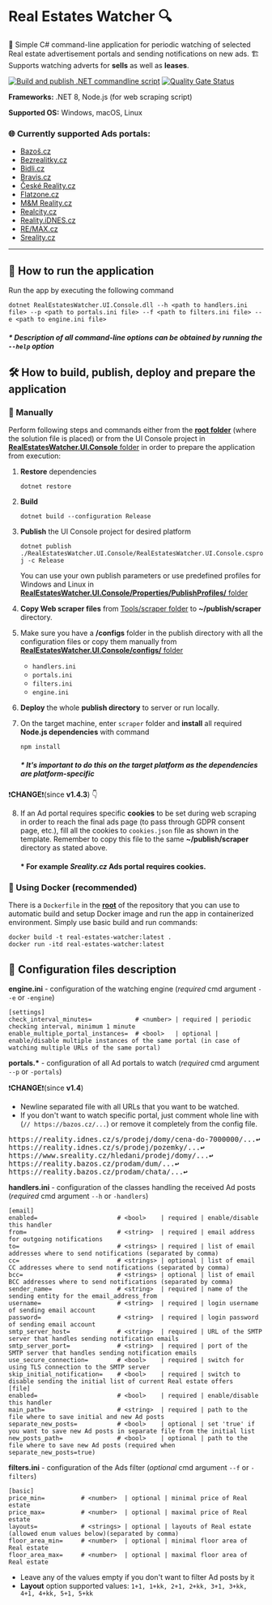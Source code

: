 # Real Estates Watcher 🔍
🏦 Simple C# command-line application for periodic watching of selected Real estate advertisement portals and sending notifications on new ads. 🏗
Supports watching adverts for **sells** as well as **leases**.

[![Build and publish .NET commandline script](https://github.com/supermartzin/real-estates-watcher/actions/workflows/dotnet.yml/badge.svg?branch=main)](https://github.com/supermartzin/real-estates-watcher/actions/workflows/dotnet.yml)
[![Quality Gate Status](https://sonarcloud.io/api/project_badges/measure?project=supermartzin_real-estates-watcher&metric=alert_status)](https://sonarcloud.io/summary/new_code?id=supermartzin_real-estates-watcher)

**Frameworks:** .NET 8, Node.js (for web scraping script)

**Supported OS:** Windows, macOS, Linux

### 🌐 Currently supported Ads portals:

 - [Bazoš.cz](https://www.bazos.cz/)
 - [Bezrealitky.cz](https://www.bezrealitky.cz)
 - [Bidli.cz](https://www.bidli.cz/)
 - [Bravis.cz](https://www.bravis.cz/)
 - [České Reality.cz](https://www.ceskereality.cz/)
 - [Flatzone.cz](https://www.flatzone.cz/)
 - [M&M Reality.cz](https://www.mmreality.cz/)
 - [Realcity.cz](https://www.realcity.cz/)
 - [Reality.iDNES.cz](https://reality.idnes.cz/)
 - [RE/MAX.cz](https://www.remax-czech.cz/)
 - [Sreality.cz](https://www.sreality.cz/)

___

## 🚀 How to run the application

Run the app by executing the following command

    dotnet RealEstatesWatcher.UI.Console.dll --h <path to handlers.ini file> --p <path to portals.ini file> --f <path to filters.ini file> --e <path to engine.ini file>
    
##### * Description of all command-line options can be obtained by running the `--help` option

## 🛠️ How to build, publish, deploy and prepare the application

### 🫳 Manually

Perform following steps and commands either from the [**root folder**](https://github.com/supermartzin/real-estates-watcher) (where the solution file is placed) or from the UI Console project in [**RealEstatesWatcher.UI.Console** folder](https://github.com/supermartzin/real-estates-watcher/tree/main/RealEstatesWatcher.UI.Console) in order to prepare the application from execution:

 1. **Restore** dependencies
      
      `dotnet restore`
      
 2. **Build**
      
      `dotnet build --configuration Release`
      
 3. **Publish** the UI Console project for desired platform

      `dotnet publish ./RealEstatesWatcher.UI.Console/RealEstatesWatcher.UI.Console.csproj -c Release`
      
    You can use your own publish parameters or use predefined profiles for Windows and Linux in [**RealEstatesWatcher.UI.Console/Properties/PublishProfiles/** folder](https://github.com/supermartzin/real-estates-watcher/tree/main/RealEstatesWatcher.UI.Console/Properties/PublishProfiles)
 
 4. **Copy Web scraper files** from [Tools/scraper folder](https://github.com/supermartzin/real-estates-watcher/tree/main/Tools/scraper) to **~/publish/scraper** directory.
 
 5. Make sure you have a **/configs** folder in the publish directory with all the configuration files or copy them manually from [**RealEstatesWatcher.UI.Console/configs/** folder](https://github.com/supermartzin/real-estates-watcher/tree/main/RealEstatesWatcher.UI.Console/configs)
    * `handlers.ini`
    * `portals.ini`
    * `filters.ini`
    * `engine.ini`

 6. **Deploy** the whole **publish directory** to server or run locally.
 
 7.  On the target machine, enter `scraper` folder and **install** all required **Node.js dependencies** with command
 
      `npm install`
      
      ##### * It's important to do this on the target platform as the dependencies are platform-specific

❗**CHANGE**❗(since **v1.4.3**) 👇

 8.  If an Ad portal requires specific **cookies** to be set during web scraping in order to reach the final ads page (to pass through GDPR consent page, etc.), fill all the cookies to `cookies.json` file as shown in the template. Remember to copy this file to the same **~/publish/scraper** directory as stated above.

     #### * For example *Sreality.cz* Ads portal requires cookies.

### 🐋 Using Docker (recommended)

There is a `Dockerfile` in the [**root**](https://github.com/supermartzin/real-estates-watcher) of the repository that you can use to automatic build and setup Docker image and run the app in containerized environment.
Simply use basic build and run commands:

    docker build -t real-estates-watcher:latest .
    docker run -itd real-estates-watcher:latest

## 📝 Configuration files description

**engine.ini** - configuration of the watching engine (*required* cmd argument `--e` or `-engine`)

    [settings]
    check_interval_minutes=            # <number> | required | periodic checking interval, minimum 1 minute
    enable_multiple_portal_instances=  # <bool>   | optional | enable/disable multiple instances of the same portal (in case of watching multiple URLs of the same portal)
    
    
**portals.\*** - configuration of all Ad portals to watch (*required* cmd argument `--p` or `-portals`)

❗**CHANGE**❗(since **v1.4**)
* Newline separated file with all URLs that you want to be watched.
* If you don't want to watch specific portal, just comment whole line with (`// https://bazos.cz/...`) or remove it completely from the config file.

<pre>
https://reality.idnes.cz/s/prodej/domy/cena-do-7000000/...<b>↩</b>
https://reality.idnes.cz/s/prodej/pozemky/...<b>↩</b>
https://www.sreality.cz/hledani/prodej/domy/...<b>↩</b>
https://reality.bazos.cz/prodam/dum/...<b>↩</b>
https://reality.bazos.cz/prodam/chata/...<b>↩</b>
</pre>

**handlers.ini** - configuration of the classes handling the received Ad posts (*required* cmd argument `--h` or `-handlers`)

    [email]         
    enabled=                      # <bool>    | required | enable/disable this handler
    from=                         # <string>  | required | email address for outgoing notifications
    to=                           # <strings> | required | list of email addresses where to send notifications (separated by comma)
    cc=                           # <strings> | optional | list of email CC addresses where to send notifications (separated by comma)
    bcc=                          # <strings> | optional | list of email BCC addresses where to send notifications (separated by comma)
    sender_name=                  # <string>  | required | name of the sending entity for the email_address_from
    username=                     # <string>  | required | login username of sending email account
    password=                     # <string>  | required | login password of sending email account
    smtp_server_host=             # <string>  | required | URL of the SMTP server that handles sending notification emails
    smtp_server_port=             # <string>  | required | port of the SMTP server that handles sending notification emails
    use_secure_connection=        # <bool>    | required | switch for using TLS connection to the SMTP server
    skip_initial_notification=    # <bool>    | required | switch to disable sending the initial list of current Real estate offers
    [file]
    enabled=                      # <bool>    | required | enable/disable this handler
    main_path=                    # <string>  | required | path to the file where to save initial and new Ad posts
    separate_new_posts=           # <bool>    | optional | set 'true' if you want to save new Ad posts in separate file from the initial list
    new_posts_path=               # <bool>    | optional | path to the file where to save new Ad posts (required when separate_new_posts=true)
    
**filters.ini** - configuration of the Ads filter (*optional* cmd argument `--f` or `-filters`)

    [basic]
    price_min=          # <number>  | optional | minimal price of Real estate
    price_max=          # <number>  | optional | maximal price of Real estate
    layouts=            # <strings> | optional | layouts of Real estate (allowed enum values below)(separated by comma)
    floor_area_min=     # <number>  | optional | minimal floor area of Real estate
    floor_area_max=     # <number>  | optional | maximal floor area of Real estate
    
 * Leave any of the values empty if you don't want to filter Ad posts by it
 * **Layout** option supported values: `1+1, 1+kk, 2+1, 2+kk, 3+1, 3+kk, 4+1, 4+kk, 5+1, 5+kk`
